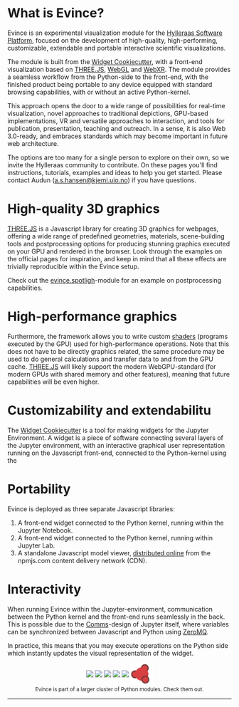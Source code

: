 <div id="fb-root"></div>
<script async defer crossorigin="anonymous" src="https://connect.facebook.net/en_GB/sdk.js#xfbml=1&version=v12.0" nonce="tlriJYau"></script>


# What is Evince?

Evince is an experimental visualization module for the <a href="https://hylleraas.readthedocs.io/en/latest">Hylleraas Software Platform</a>, focused on the development of high-quality, high-performing, customizable, extendable and portable interactive scientific visualizations. 

The module is built from the <a href="https://github.com/jupyter-widgets/widget-cookiecutter">Widget Cookiecutter</a>, with a front-end visualization based on <a href="threejs.org">THREE.JS</a>, <a href="https://developer.mozilla.org/en-US/docs/Web/API/WebGL_API">WebGL</a> and <a href="https://immersiveweb.dev/">WebXR</a>. The module provides a seamless workflow from the Python-side to the front-end, with the finished product being portable to any device equipped with standard browsing capabilities, with or without an active Python-kernel. 

This approach opens the door to a wide range of possibilities for real-time visualization, novel approaches to traditional depictions, GPU-based implementations, VR and versatile approaches to interaction, and tools for publication, presentation, teaching and outreach. In a sense, it is also Web 3.0-ready, and embraces standards which may become important in future web architecture.

The options are too many for a single person to explore on their own, so we invite the Hylleraas community to contribute. On these pages you'll find instructions, tutorials, examples and ideas to help you get started. Please contact Audun (a.s.hansen@kjemi.uio.no) if you have questions.

# High-quality 3D graphics

<a href="threejs.org">THREE.JS</a> is a Javascript library for creating 3D graphics for webpages, offering a wide range of predefined geometries, materials, scene-building tools and postprocessing options for producing stunning graphics executed on your GPU and rendered in the browser. Look through the examples on the official pages for inspiration, and keep in mind that all these effects are trivially reproducible within the Evince setup. 

Check out the <a href="spotlight">evince.spotligh</a>-module for an example on postprocessing capabilities.

# High-performance graphics

Furthermore, the framework allows you to write custom <a href="https://en.wikipedia.org/wiki/Shader">shaders</a> (programs executed by the GPU) used for high-performance operations. Note that this does not have to be directly graphics related, the same procedure may be used to do general calculations and transfer data to and from the GPU cache. <a href="threejs.org">THREE.JS</a> will likely support the modern WebGPU-standard (for modern GPUs with shared memory and other features), meaning that future capabilities will be even higher.

# Customizability and extendabilitu

The <a href="https://github.com/jupyter-widgets/widget-cookiecutter">Widget Cookiecutter</a> is a tool for making widgets for the Jupyter Environment. A widget is a piece of software connecting several layers of the Jupyter environment, with an interactive graphical user representation running on the Javascript front-end, connected to the Python-kernel using the 

# Portability

Evince is deployed as three separate Javascript libraries:
1. A front-end widget connected to the Python kernel, running within the Jupyter Notebook.
2. A front-end widget connected to the Python kernel, running within Jupyter Lab.
3. A standalone Javascript model viewer, <a href="https://www.npmjs.com/package/evince">distributed online</a> from the npmjs.com content delivery network (CDN).

# Interactivity

When running Evince within the Jupyter-environment, communication between the Python kernel and the front-end runs seamlessly in the back. This is possible due to the <a href="https://jupyter-notebook.readthedocs.io/en/stable/comms.html">Comms</a>-design of Jupyter itself, where variables can be synchronized between Javascript and Python using <a href="https://zeromq.org/">ZeroMQ</a>. 

In practice, this means that you may execute operations on the Python side which instantly updates the visual representation of the widget. 



<div align = 'center'>
<a href="https://audunsh.github.io/braketlab/"><img src="https://audunsh.github.io/slides/assets/braketlab_logo_plain.png" width = '10%' align = 'center'></a>
<a href="https://github.com/audunsh/bubblebox"><img src="https://audunsh.github.io/slides/assets/bubblebox_logo15.png" width = '10%' align = 'center'></a>
<a href="https://github.com/audunsh/evince"><img src="https://audunsh.github.io/slides/assets/evince_logo.png" width = '10%' align = 'center'></a>
<a href="https://daltonproject.readthedocs.io"><img src="https://daltonproject.readthedocs.io/en/latest/_static/daltonproject.svg" width = '10%' align = 'center'></a>
<a href="https://hylleraas.readthedocs.io/en/latest/"><img src="https://www.mn.uio.no/hylleraas/english/about/internal/graphical-profile/visual-profile/hylleraas-%E2%80%93-logo-%E2%80%93-black-%E2%80%93%C2%A0screen-%E2%80%93-rgb.png" width = '10%' align = 'center'></a>
<a href="https://audunsh.github.io/btjenesten/"><img src="https://raw.githubusercontent.com/audunsh/btjenesten/master/graphics/b_logo_3.png" width = '10%' align = 'center'></a>
<center><small>Evince is part of a larger cluster of Python modules. Check them out.</small></center>
</div>   




---

